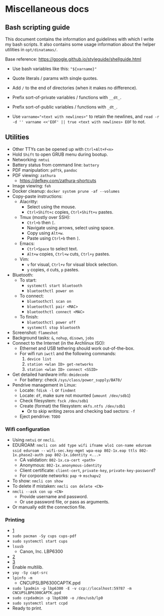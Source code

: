 # Miscellaneous docs

## Bash scripting guide

This document contains the information and guidelines with which
I write my bash scripts. It also contains some usage information
about the helper utilities in `opt/dinatamas/`.

Base reference: https://google.github.io/styleguide/shellguide.html

* Use bash variables like this: `"${varname}"`
* Quote literals / params with sinqle quotes.
* Add `/` to the end of directories (when it makes no difference).

* Prefix sort-of-private variables / functions with `__dt_`.
* Prefix sort-of-public variables / functions with `_dt_`.

* Use `varname="<text with newlines>"` to retain the newlines, and
  `read -r -d '' varname <<'EOF' || true <text with newlines> EOF` to not.

## Utilities

* Other TTYs can be opened up with `Ctrl+Alt+F<n>`
* Hold `Shift` to open GRUB menu during bootup.
* Networking: `nmtui`
* Battery status from command line: `battery`
* PDF manipulation: `pdftk`, `pandoc`
* PDF viewing: `zathura`
  * https://defkey.com/zathura-shortcuts
* Image viewing: `feh`
* Docker cleanup: `docker system prune -af --volumes`
* Copy-paste instructions:
  * Alacritty:
    * Select using the mouse.
    * `Ctrl+Shift+c` copies, `Ctrl+Shift+v` pastes.
  * Tmux (mostly over SSH):
    * `Ctrl+b` then `[`.
    * Navigate using arrows, select using space.
    * Copy using `Alt+w`.
    * Paste using `Ctrl+b` then `]`.
  * Emacs:
    * `Ctrl+Space` to select text.
    * `Alt+w` copies, `Ctrl+w` cuts, `Ctrl+y` pastes.
  * Vim:
    * `v` for visual, `Ctrl+v` for visual block selection.
    * `y` copies, `d` cuts, `p` pastes.
* Bluetooth:
  * To start:
    * `systemctl start bluetooth`
    * `bluetoothctl power on`
  * To connect:
    * `bluetoothctl scan on`
    * `bluetoothctl pair <MAC>`
    * `bluetoothctl connect <MAC>`
  * To finish:
    * `bluetoothctl power off`
    * `systemctl stop bluetooth`
* Screenshot: `flameshot`
* Background tasks: `&`, `nohup`, `disown`, `jobs`
* Connect to the Internet (in the Archlinux ISO):
  * Ethernet and USB tethering should work out-of-the-box.
  * For wifi run `iwctl` and the following commands:
    1. `device list`
    1. `station <wlan ID> get-networks`
    1. `station <wlan ID> connect <SSID>`
* Get detailed hardware info: `dmidecode`
  * For battery: check `/sys/class/power_supply/BAT0/`
* Pendrive management in Linux:
  * Locate: `fdisk -l` or `findmnt`
  * Locate: `df`, make sure not mounted (`umount /dev/sdb1`)
  * Check filesystem: `fsck /dev/sdb1`
  * Create (format) the filesystem: `mkfs.ntfs /dev/sdb1`
    * Or to skip writing zeros and checking bad sectors: `-f`
  * Eject pendrive: `TODO`

### Wifi configuration
* Using `nmtui` or `nmcli`.
* EDUROAM:
  `nmcli con add type wifi ifname wlo1 con-name eduroam ssid eduroam --`
  `wifi-sec.key-mgmt wpa-eap 802-1x.eap ttls 802-1x.phase2-auth pap 802-1x.identity <...>`
  * CA validation: `802-1x.ca-cert <path>`
  * Anonymous: `802-1x.anonymous-identity`
  * Client certificate: `client-cert`, `private-key`, `private-key-password`?
  * For corporate networks: `pap` -> `mschapv2`
* To show: `nmcli con show`
* To delete if mistaken: `nmcli con delete <CN>`
* `nmcli --ask con up <CN>`
  * Provide username and password.
  * Or use password file, or pass as arguments.
* Or manually edit the connection file.

### Printing

* [1](https://wiki.archlinux.org/title/CUPS)
* `sudo pacman -Sy cups cups-pdf`
* `sudo systemctl start cups`
* `lsusb`
  * Canon, Inc. LBP6300
* [2](https://wiki.archlinux.org/title/Canon_CAPT)
* [3](https://wiki.archlinux.org/title/CUPS/Printer-specific_problems#Canon)
* Enable multilib.
* `yay -Sy capt-src`
* `lpinfo -m`
  * CNCUPSLBP6300CAPTK.ppd
* `sudo lpadmin -p lbp6300 -E -v ccp://localhost:59787 -m CNCUPSLBP6300CAPTK.ppd`
* `sudo ccpdadmin -p lbp6300 -o /dev/usb/lp0`
* `sudo systemctl start ccpd`
* Ready to  print.
